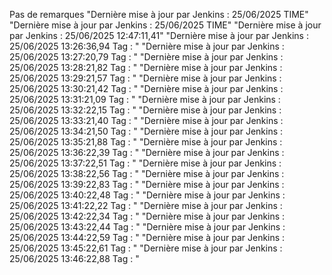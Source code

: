 Pas de remarques
"Dernière mise à jour par Jenkins : 25/06/2025  TIME" 
"Dernière mise à jour par Jenkins : 25/06/2025  TIME" 
"Dernière mise à jour par Jenkins : 25/06/2025  12:47:11,41" 
"Dernière mise à jour par Jenkins : 25/06/2025  13:26:36,94 Tag : " 
"Dernière mise à jour par Jenkins : 25/06/2025  13:27:20,79 Tag : " 
"Dernière mise à jour par Jenkins : 25/06/2025  13:28:21,82 Tag : " 
"Dernière mise à jour par Jenkins : 25/06/2025  13:29:21,57 Tag : " 
"Dernière mise à jour par Jenkins : 25/06/2025  13:30:21,42 Tag : " 
"Dernière mise à jour par Jenkins : 25/06/2025  13:31:21,09 Tag : " 
"Dernière mise à jour par Jenkins : 25/06/2025  13:32:22,15 Tag : " 
"Dernière mise à jour par Jenkins : 25/06/2025  13:33:21,40 Tag : " 
"Dernière mise à jour par Jenkins : 25/06/2025  13:34:21,50 Tag : " 
"Dernière mise à jour par Jenkins : 25/06/2025  13:35:21,88 Tag : " 
"Dernière mise à jour par Jenkins : 25/06/2025  13:36:22,39 Tag : " 
"Dernière mise à jour par Jenkins : 25/06/2025  13:37:22,51 Tag : " 
"Dernière mise à jour par Jenkins : 25/06/2025  13:38:22,56 Tag : " 
"Dernière mise à jour par Jenkins : 25/06/2025  13:39:22,83 Tag : " 
"Dernière mise à jour par Jenkins : 25/06/2025  13:40:22,48 Tag : " 
"Dernière mise à jour par Jenkins : 25/06/2025  13:41:22,22 Tag : " 
"Dernière mise à jour par Jenkins : 25/06/2025  13:42:22,34 Tag : " 
"Dernière mise à jour par Jenkins : 25/06/2025  13:43:22,44 Tag : " 
"Dernière mise à jour par Jenkins : 25/06/2025  13:44:22,59 Tag : " 
"Dernière mise à jour par Jenkins : 25/06/2025  13:45:22,61 Tag : " 
"Dernière mise à jour par Jenkins : 25/06/2025  13:46:22,88 Tag : " 
